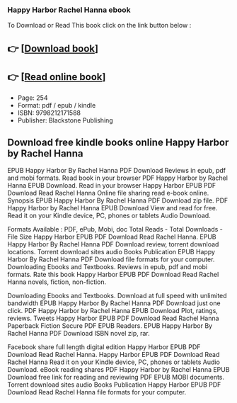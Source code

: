 ### Happy Harbor Rachel Hanna ebook

To Download or Read This book click on the link button below :

## 👉  [**[Download book](http://get-pdfs.com/download.php?group=book&from=github.com&id=711207&lnk=1063 "Download book")**]

## 👉  [**[Read online book](http://get-pdfs.com/download.php?group=book&from=github.com&id=711207&lnk=1063 "Read online book")**]


* Page: 254
* Format: pdf / epub / kindle
* ISBN: 9798212171588
* Publisher: Blackstone Publishing



## Download free kindle books online Happy Harbor by Rachel Hanna


EPUB Happy Harbor By Rachel Hanna PDF Download Reviews in epub, pdf and mobi formats. Read book in your browser PDF Happy Harbor by Rachel Hanna EPUB Download. Read in your browser Happy Harbor EPUB PDF Download Read Rachel Hanna Online file sharing read e-book online. Synopsis EPUB Happy Harbor By Rachel Hanna PDF Download zip file. PDF Happy Harbor by Rachel Hanna EPUB Download View and read for free. Read it on your Kindle device, PC, phones or tablets Audio Download.

Formats Available : PDF, ePub, Mobi, doc Total Reads - Total Downloads - File Size Happy Harbor EPUB PDF Download Read Rachel Hanna. EPUB Happy Harbor By Rachel Hanna PDF Download review, torrent download locations. Torrent download sites audio Books Publication EPUB Happy Harbor By Rachel Hanna PDF Download file formats for your computer. Downloading Ebooks and Textbooks. Reviews in epub, pdf and mobi formats. Rate this book Happy Harbor EPUB PDF Download Read Rachel Hanna novels, fiction, non-fiction.

Downloading Ebooks and Textbooks. Download at full speed with unlimited bandwidth EPUB Happy Harbor By Rachel Hanna PDF Download just one click. PDF Happy Harbor by Rachel Hanna EPUB Download Plot, ratings, reviews. Tweets Happy Harbor EPUB PDF Download Read Rachel Hanna Paperback Fiction Secure PDF EPUB Readers. EPUB Happy Harbor By Rachel Hanna PDF Download ISBN novel zip, rar.

Facebook share full length digital edition Happy Harbor EPUB PDF Download Read Rachel Hanna. Happy Harbor EPUB PDF Download Read Rachel Hanna Read it on your Kindle device, PC, phones or tablets Audio Download. eBook reading shares PDF Happy Harbor by Rachel Hanna EPUB Download free link for reading and reviewing PDF EPUB MOBI documents. Torrent download sites audio Books Publication Happy Harbor EPUB PDF Download Read Rachel Hanna file formats for your computer.





